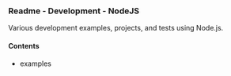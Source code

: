 ### Readme - Development - NodeJS

Various development examples, projects, and tests using Node.js.

#### Contents
  * examples
